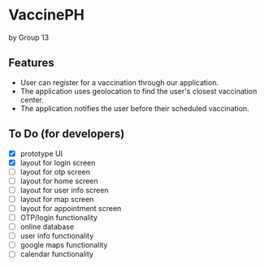 # VaccinePH
by Group 13

## Features
- User can register for a vaccination through our application.
- The application uses geolocation to find the user's closest vaccination center.
- The application notifies the user before their scheduled vaccination.

## To Do (for developers)
- [x] prototype UI
- [x] layout for login screen
- [ ] layout for otp screen
- [ ] layout for home screen
- [ ] layout for user info screen
- [ ] layout for map screen
- [ ] layout for appointment screen
- [ ] OTP/login functionality
- [ ] online database
- [ ] user info functionality
- [ ] google maps functionality
- [ ] calendar functionality
